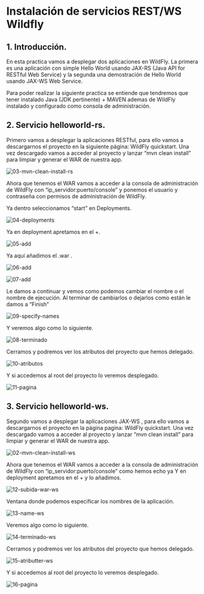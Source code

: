 # Instalación de servicios REST/WS Wildfly

## 1. Introducción.
En esta practica vamos a desplegar dos aplicaciones en WildFly. La primera es una aplicación con simple Hello World usando JAX-RS (Java API for RESTful Web Service) y la segunda una demostración de Hello World usando JAX-WS Web Service.

Para poder realizar la siguiente practica se entiende que tendremos que tener instalado Java (JDK pertinente) + MAVEN ademas de WildFly instalado y configurado como consola de administración.



## 2. Servicio helloworld-rs.
Primero vamos a desplegar la aplicaciones RESTful, para ello vamos a descargarnos el proyecto en la siguiente página: WildFly quickstart.
Una vez descargado vamos a acceder al proyecto y lanzar “mvn clean install” para limpiar y generar el WAR de nuestra app.

![03-mvn-clean-install-rs](capturas/03-mvn-clean-install-rs.png)


Ahora que tenemos el WAR vamos a acceder a la consola de administración de WildFly con “ip_servidor:puerto/console” y ponemos el usuario y contraseña con permisos de administración de WildFly.

Ya dentro seleccionamos “start” en Deployments.

![04-deployments](capturas/04-deployments.png)


Ya en deployment apretamos en el +.

![05-add](capturas/05-add.png)


Ya aquí añadimos el .war .

![06-add](capturas/06-add.png)

![07-add](capturas/07-add.png)


Le damos a continuar y vemos como podemos cambiar el nombre o el nombre de ejecución. Al terminar de cambiarlos o dejarlos como están le damos a “Finish”

![09-specify-names](capturas/09-specify-names.png)


Y veremos algo como lo siguiente.

![08-terminado](capturas/08-terminado.png)


Cerramos y podremos ver los atributos del proyecto que hemos delegado.

![10-atributos](capturas/10-atributos.png)


Y si accedemos al root del proyecto lo veremos desplegado.

![11-pagina](capturas/11-pagina.png)



## 3. Servicio helloworld-ws.
Segundo vamos a desplegar la aplicaciones JAX-WS , para ello vamos a descargarnos el proyecto en la página pagina: WildFly quickstart.
Una vez descargado vamos a acceder al proyecto y lanzar “mvn clean install” para limpiar y generar el WAR de nuestra app.

![02-mvn-clean-install-ws](capturas/02-mvn-clean-install-ws.png)


Ahora que tenemos el WAR vamos a acceder a la consola de administración de WildFly con “ip_servidor:puerto/console” como hemos echo ya  Y en deployment apretamos en el + y lo añadimos.

![12-subida-war-ws](capturas/12-subida-war-ws.png)


Ventana donde podemos especificar los nombres de la aplicación.

![13-name-ws](capturas/13-name-ws.png)


Veremos algo como lo siguiente.

![14-terminado-ws](capturas/14-terminado-ws.png)


Cerramos y podremos ver los atributos del proyecto que hemos delegado.

![15-atributter-ws](capturas/15-atributter-ws.png)


Y si accedemos al root del proyecto lo veremos desplegado.

![16-pagina](capturas/16-pagina.png)
